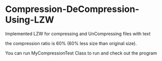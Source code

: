 # Compression-DeCompression-Using-LZW

Implemented LZW for compressing and UnCompressing files with text

the compression ratio is 60% (60% less size than original size).

You can run MyCompressionTest Class to run and check out the program
